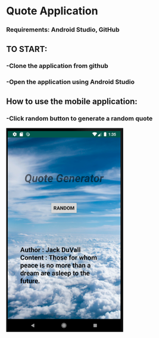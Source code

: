 # Quote Application

### Requirements: Android Studio, GitHub

## TO START:
### -Clone the application from github
### -Open the application using Android Studio

## How to use the mobile application:
### -Click random button to generate a random quote

![alt text](https://github.com/tnguyen496/QuoteApplication/blob/master/app/src/main/res/drawable/DemoPic.png)
